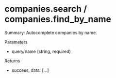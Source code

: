 # companies.search / companies.find_by_name

Summary: Autocomplete companies by name.

Parameters
- query/name (string, required)

Returns
- success, data: [...]
